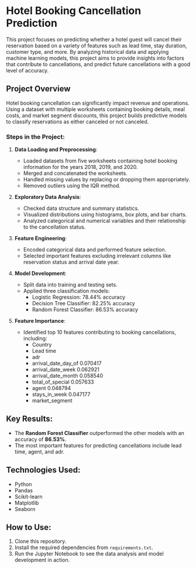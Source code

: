 # **Hotel Booking Cancellation Prediction**
This project focuses on predicting whether a hotel guest will cancel their reservation based on a variety of features such as lead time, stay duration, customer type, and more. By analyzing historical data and applying machine learning models, this project aims to provide insights into factors that contribute to cancellations, and predict future cancellations with a good level of accuracy.

## **Project Overview**
Hotel booking cancellation can significantly impact revenue and operations. Using a dataset with multiple worksheets containing booking details, meal costs, and market segment discounts, this project builds predictive models to classify reservations as either canceled or not canceled.

### **Steps in the Project:**
1. **Data Loading and Preprocessing**: 
   - Loaded datasets from five worksheets containing hotel booking information for the years 2018, 2019, and 2020.
   - Merged and concatenated the worksheets.
   - Handled missing values by replacing or dropping them appropriately.
   - Removed outliers using the IQR method.

2. **Exploratory Data Analysis**:
   - Checked data structure and summary statistics.
   - Visualized distributions using histograms, box plots, and bar charts.
   - Analyzed categorical and numerical variables and their relationship to the cancellation status.

3. **Feature Engineering**:
   - Encoded categorical data and performed feature selection.
   - Selected important features excluding irrelevant columns like reservation status and arrival date year.

4. **Model Development**:
   - Split data into training and testing sets.
   - Applied three classification models:
     - Logistic Regression: 78.44% accuracy
     - Decision Tree Classifier: 82.25% accuracy
     - Random Forest Classifier: 86.53% accuracy

5. **Feature Importance**:
   - Identified top 10 features contributing to booking cancellations, including:
     - Country
     - Lead time
     - adr
     -  arrival_date_day_of    0.070417
     -  arrival_date_week    0.062921
     - arrival_date_month    0.058540
     - total_of_special    0.057633
     - agent    0.048794
     - stays_in_week    0.047177
     - market_segment

## **Key Results**:
- The **Random Forest Classifier** outperformed the other models with an accuracy of **86.53%**.
- The most important features for predicting cancellations include lead time, agent, and adr.

## **Technologies Used**:
- Python
- Pandas
- Scikit-learn
- Matplotlib
- Seaborn

## **How to Use**:
1. Clone this repository.
2. Install the required dependencies from `requirements.txt`.
3. Run the Jupyter Notebook to see the data analysis and model development in action.
